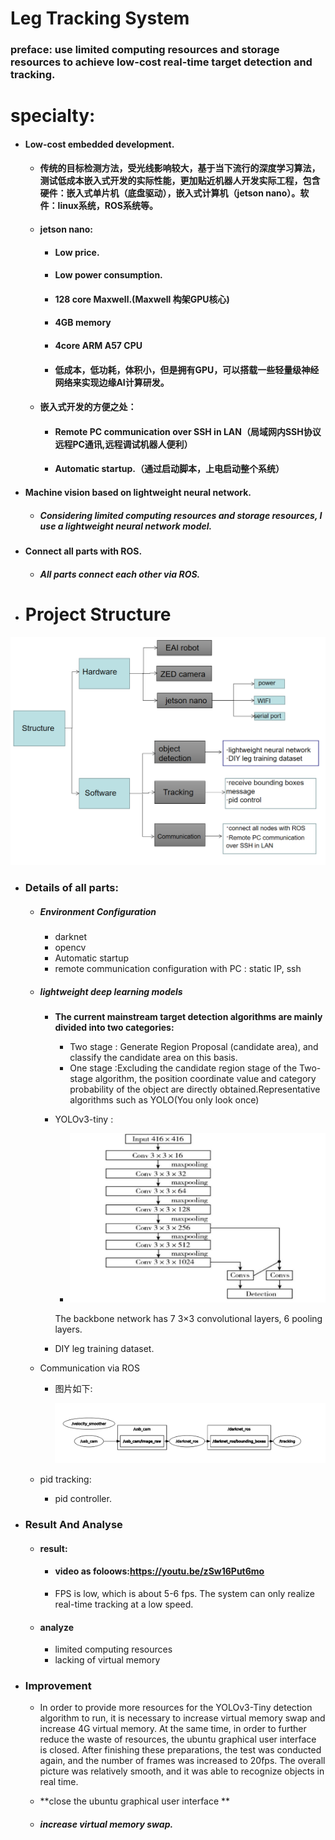 # Leg Tracking System

### preface: use limited computing resources and storage resources to achieve low-cost real-time target detection and tracking.



# specialty:

- #### Low-cost embedded development.

  - #### 传统的目标检测方法，受光线影响较大，基于当下流行的深度学习算法，测试低成本嵌入式开发的实际性能，更加贴近机器人开发实际工程，包含硬件：嵌入式单片机（底盘驱动），嵌入式计算机（jetson nano）。软件：linux系统，ROS系统等。

  - #### jetson nano: 

    - #### Low price.

    - #### Low power consumption.

    - #### 128 core Maxwell.(Maxwell 构架GPU核心)

    - #### 4GB memory

    - #### 4core ARM A57 CPU

    - #### 低成本，低功耗，体积小，但是拥有GPU，可以搭载一些轻量级神经网络来实现边缘AI计算研发。

  - #### 嵌入式开发的方便之处：

    - #### Remote PC communication over SSH in LAN（局域网内SSH协议远程PC通讯,远程调试机器人便利）

    - #### Automatic startup.（通过启动脚本，上电启动整个系统）

- #### Machine vision based on lightweight neural network.

  - ##### Considering limited computing resources and storage resources, I use a lightweight neural network model.

- #### Connect all parts with ROS.

  - ##### All parts connect each other via ROS.





- # Project Structure

![](https://github.com/zhuzhengming/dip_leg_tracking/blob/main/picture/pic1.png)

- ### Details of all parts:

  - ##### Environment Configuration

    - darknet
    - opencv
    - Automatic startup
    - remote communication configuration with PC : static IP, ssh

  - ##### lightweight deep learning models

    - **The current mainstream target detection algorithms are mainly divided into two categories:**

      - Two stage :  Generate Region Proposal (candidate area), and classify the candidate area on this basis.
      - One stage :Excluding the candidate region stage of the Two-stage algorithm, the position coordinate value and category probability of the object are directly obtained.Representative algorithms such as YOLO(You only look once)

    - YOLOv3-tiny :

      - ![](https://github.com/zhuzhengming/dip_leg_tracking/blob/main/picture/pic2.png)

      The backbone network has 7 3×3 convolutional layers, 6 pooling layers.

    - DIY leg training dataset.

      

  - Communication via ROS

    - 图片如下:

      ![](https://github.com/zhuzhengming/dip_leg_tracking/blob/main/picture/pic3.png)

  - pid tracking: 

    - pid controller.

  

- ### Result And Analyse

  - #### result: 

    - #### video as foloows:https://youtu.be/zSw16Put6mo

    - FPS is low, which is about 5-6 fps.  The system can only realize real-time tracking at a low speed. 

  - #### analyze

    - limited computing resources
    - lacking of virtual memory 

- ### Improvement

  - In order to provide more resources for the YOLOv3-Tiny detection algorithm to run, it is necessary to increase virtual memory swap and increase 4G virtual memory. At the same time, in order to further reduce the waste of resources, the ubuntu graphical user interface is closed. After finishing these preparations, the test was conducted again, and the number of frames was increased to 20fps. The overall picture was relatively smooth, and it was able to recognize objects in real time.

  - **close the ubuntu graphical user interface **

  - ##### increase virtual memory swap.

